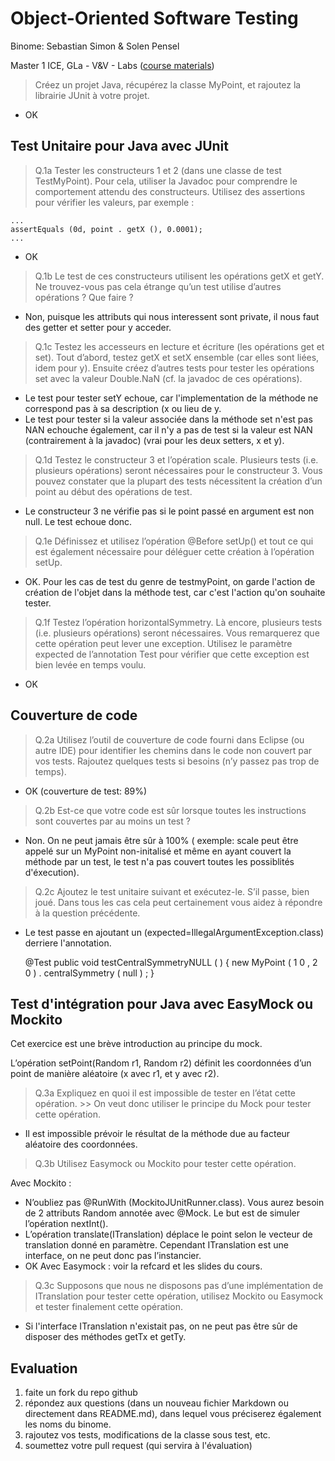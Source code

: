 # Object-Oriented Software Testing

Binome: Sebastian Simon & Solen Pensel

Master 1 ICE, GLa - V&V - Labs ([course materials](http://combemale.fr/teaching/m1ice/))

> Créez un projet Java, récupérez la classe MyPoint, et rajoutez la librairie JUnit à votre projet. 

- OK

## Test Unitaire pour Java avec JUnit

> Q.1a Tester les constructeurs 1 et 2 (dans une classe de test TestMyPoint). Pour cela, utiliser la Javadoc pour
comprendre le comportement attendu des constructeurs. Utilisez des assertions pour vérifier les valeurs, par exemple :

    ...
    assertEquals (0d, point . getX (), 0.0001);
    ...
- OK

> Q.1b Le test de ces constructeurs utilisent les opérations getX et getY. Ne trouvez-vous pas cela étrange qu’un test utilise d’autres opérations ? Que faire ?
- Non, puisque les attributs qui nous interessent sont private, il nous faut des getter et setter pour y acceder.

> Q.1c Testez les accesseurs en lecture et écriture (les opérations get et set). Tout d’abord, testez getX et setX ensemble (car elles sont liées, idem pour y). Ensuite créez d’autres tests pour tester les opérations set avec la valeur Double.NaN (cf. la javadoc de ces opérations).
- Le test pour tester setY echoue, car l'implementation de la méthode ne correspond pas à sa description (x ou lieu de y.
- Le test pour tester si la valeur associée dans la méthode set n'est pas NAN echouche également, car il n'y a pas de test si la valeur est NAN (contrairement à la javadoc) (vrai pour les deux setters, x et y).

> Q.1d Testez le constructeur 3 et l’opération scale. Plusieurs tests (i.e. plusieurs opérations) seront nécessaires pour le constructeur 3. Vous pouvez constater que la plupart des tests nécessitent la création d’un point au début des opérations de test.
- Le constructeur 3 ne vérifie pas si le point passé en argument est non null. Le test echoue donc.

> Q.1e Définissez et utilisez l’opération @Before setUp() et tout ce qui est également nécessaire pour déléguer cette création à l’opération setUp.
- OK. Pour les cas de test du genre de testmyPoint, on garde l'action de création de l'objet dans la méthode test, car c'est l'action qu'on souhaite tester.

> Q.1f Testez l’opération horizontalSymmetry. Là encore, plusieurs tests (i.e. plusieurs opérations) seront nécessaires. Vous remarquerez que cette opération peut lever une exception. Utilisez le paramètre expected de l’annotation Test pour vérifier que cette exception est bien levée en temps voulu.
- OK

## Couverture de code

> Q.2a Utilisez l’outil de couverture de code fourni dans Eclipse (ou autre IDE) pour identifier les chemins dans le code non couvert par vos tests. Rajoutez quelques tests si besoins (n’y passez pas trop de temps).
- OK (couverture de test: 89%)

> Q.2b Est-ce que votre code est sûr lorsque toutes les instructions sont couvertes par au moins un test ?
- Non. On ne peut jamais être sûr à 100% ( exemple: scale peut être appelé sur un MyPoint non-initalisé et même en ayant couvert la méthode par un test, le test n'a pas couvert toutes les possiblités d'éxecution).

> Q.2c Ajoutez le test unitaire suivant et exécutez-le. S’il passe, bien joué. Dans tous les cas cela peut certainement vous aidez à répondre à la question précédente.
- Le test passe en ajoutant un (expected=IllegalArgumentException.class) derriere l'annotation.

    @Test public void testCentralSymmetryNULL ( ) {
        new MyPoint ( 1 0 , 2 0 ) . centralSymmetry ( null ) ;
    }

## Test d'intégration pour Java avec EasyMock ou Mockito

Cet exercice est une brève introduction au principe du mock.

L’opération setPoint(Random r1, Random r2) définit les coordonnées d’un point de manière aléatoire (x avec r1, et y avec r2).

> Q.3a Expliquez en quoi il est impossible de tester en l’état cette opération.
    >> On veut donc utiliser le principe du Mock pour tester cette opération.
- Il est impossible prévoir le résultat de la méthode due au facteur aléatoire des coordonnées.

> Q.3b Utilisez Easymock ou Mockito pour tester cette opération. 

Avec Mockito :
- N’oubliez pas @RunWith (MockitoJUnitRunner.class). Vous aurez besoin de 2 attributs Random annotée avec @Mock. Le but est de simuler l’opération nextInt(). 
- L’opération translate(ITranslation) déplace le point selon le vecteur de translation donné en paramètre. Cependant ITranslation est une interface, on ne peut donc pas l’instancier.
- OK
Avec Easymock : voir la refcard et les slides du cours.

> Q.3c Supposons que nous ne disposons pas d’une implémentation de ITranslation pour tester cette opération, utilisez Mockito ou Easymock et tester finalement cette opération.
- Si l'interface ITranslation n'existait pas, on ne peut pas être sûr de disposer des méthodes getTx et getTy.

## Evaluation 

1. faite un fork du repo github
2. répondez aux questions (dans un nouveau fichier Markdown ou directement dans README.md), dans lequel vous préciserez également les noms du binome.
3. rajoutez vos tests, modifications de la classe sous test, etc. 
4. soumettez votre pull request (qui servira à l'évaluation)
